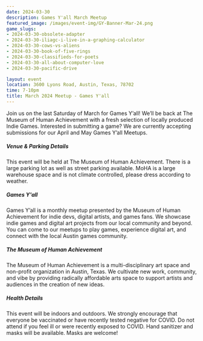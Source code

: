 ```yaml
---
date: 2024-03-30
description: Games Y'all March Meetup
featured_image: /images/event-img/GY-Banner-Mar-24.png
game_slugs:
- 2024-03-30-obsolete-adapter
- 2024-03-30-iliagc-i-live-in-a-graphing-calculator
- 2024-03-30-cows-vs-aliens
- 2024-03-30-book-of-five-rings
- 2024-03-30-classifieds-for-poets
- 2024-03-30-all-about-computer-love
- 2024-03-30-pacific-drive

layout: event
location: 3600 Lyons Road, Austin, Texas, 78702
time: 7-10pm
title: March 2024 Meetup - Games Y'all
---
```


Join us on the last Saturday of March for Games Y’all! We’ll be back at The Museum of Human Achievement with a fresh selection of locally produced Indie Games. Interested in submitting a game? We are currently accepting submissions for our April and May Games Y’all Meetups.
  
##### Venue & Parking Details

This event will be held at The Museum of Human Achievement. There is a large parking lot as well as street parking available. MoHA is a large warehouse space and is not climate controlled, please dress according to weather.

##### Games Y'all

Games Y’all is a monthly meetup presented by the Museum of Human Achievement for indie devs, digital artists, and games fans. We showcase indie games and digital art projects from our local community and beyond. You can come to our meetups to play games, experience digital art, and connect with the local Austin games community.

##### The Museum of Human Achievement

The Museum of Human Achievement is a multi-disciplinary art space and non-profit organization in Austin, Texas. We cultivate new work, community, and vibe by providing radically affordable arts space to support artists and audiences in the creation of new ideas.

##### Health Details

This event will be indoors and outdoors. We strongly encourage that everyone be vaccinated or have recently tested negative for COVID. Do not attend if you feel ill or were recently exposed to COVID. Hand sanitizer and masks will be available. Masks are welcome!
